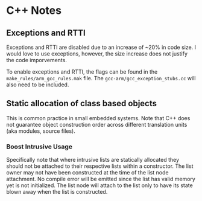C++ Notes
=========

Exceptions and RTTI
-------------------
Exceptions and RTTI are disabled due to an increase of ~20% in code size.
I would love to use exceptions, however, the size increase does not justify
the code imporvements.

To enable exceptions and RTTI, the flags can be found in the
`make_rules/arm_gcc_rules.mak` file.
The `gcc-arm/gcc_exception_stubs.cc` will also need to be included.

Static allocation of class based objects
----------------------------------------
This is common practice in small embedded systems.
Note that C++ does not guarantee object construction order across different
translation units (aka modules, source files).

### Boost Intrusive Usage
Specifically note that where intrusive lists are statically allocated they
should not be attached to their respective lists within a constructor.
The list owner may not have been constructed at the time of the list node
attachment. No compile error will be emitted since the list has valid memory
yet is not initialized. The list node will attach to the list only to have its
state blown away when the list is constructed.

